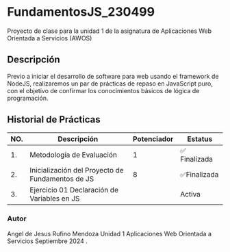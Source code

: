 # FundamentosJS_230499
Proyecto de clase para la unidad 1 de la asignatura de Aplicaciones Web Orientada a Servicios (AWOS)


## Descripción 
Previo a iniciar el desarrollo de software para web usando el framework de NodeJS, realizaremos un par de prácticas de repaso en JavaScript puro, con el objetivo de confirmar los conocimientos básicos de lógica de programación.

## Historial de Prácticas
|NO.|Descripción|Potenciador|Estatus|
|--|--|--|--|
|1.|Metodología de Evaluación|1|✅ Finalizada|
|2.|Inicialización del Proyecto de Fundamentos de JS|8|✅Finalizada|
|3.|Ejercicio 01 Declaración de Variables en JS||Activa|
### Autor 
Angel de Jesus Rufino Mendoza 
Unidad 1
Aplicaciones Web Orientada a Servicios 
Septiembre 2024
.

